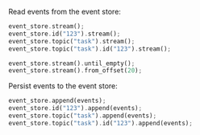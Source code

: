 
Read events from the event store:

```rust
event_store.stream();
event_store.id("123").stream();
event_store.topic("task").stream();
event_store.topic("task").id("123").stream();

event_store.stream().until_empty();
event_store.stream().from_offset(20);
```

Persist events to the event store:

```rust
event_store.append(events);
event_store.id("123").append(events);
event_store.topic("task").append(events);
event_store.topic("task").id("123").append(events);
```
